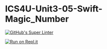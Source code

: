 # ICS4U-Unit3-05-Swift-Magic_Number
[![GitHub's Super Linter](https://github.com/Sean-McLeod/ICS4U-Unit3-05-Swift-Magic_Number/workflows/GitHub's%20Super%20Linter/badge.svg)](https://github.com/Sean-McLeod/ICS4U-Unit3-05-Swift-Magic_Number/actions)

[![Run on Repl.it](https://repl.it/badge/github/Sean-McLeod/ICS4U-Unit3-05-Swift-Magic_Number)](https://repl.it/github/ICS4U-Unit3-05-Swift-Magic_Number)
